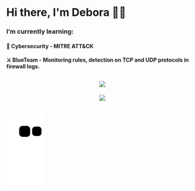 # Hi there, I'm Debora 👋✨

### I’m currently learning:

#### 🚀 Cybersecurity - MITRE ATT&CK
#### ⚔️ BlueTeam - Monitoring rules, detection on TCP and UDP protocols in firewall logs.


##

<div align="center">
    <img src="https://github-readme-stats.vercel.app/api?username=deborafaria01&show_icons=true&theme=dracula&include_all_commits=true&count_private=true&rank_icon=github&"/>
  <br>
    <br>
  <img src="https://github-readme-stats.vercel.app/api/top-langs/?username=deborafaria01&layout=donut&langs_count=7&theme=dracula"/>
  <a href="https://github.com/deborafaria01">
</div>

 ##
  
 <div>

![Snake animation](https://github.com/deborafaria01/deborafaria01/blob/output/github-contribution-grid-snake.svg)

</div>

